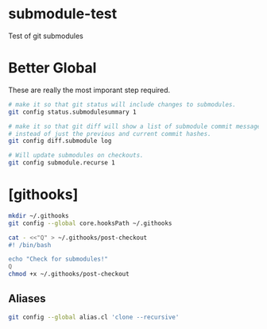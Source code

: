 # submodule-test
Test of git submodules

# Better Global

These are really the most imporant step required.

``` bash
# make it so that git status will include changes to submodules.
git config status.submodulesummary 1

# make it so that git diff will show a list of submodule commit messages
# instead of just the previous and current commit hashes.
git config diff.submodule log

# Will update submodules on checkouts.
git config submodule.recurse 1
```


# [githooks]

``` bash
mkdir ~/.githooks
git config --global core.hooksPath ~/.githooks

cat - <<"Q" > ~/.githooks/post-checkout
#! /bin/bash

echo "Check for submodules!"
Q
chmod +x ~/.githooks/post-checkout
```

## Aliases


``` bash
git config --global alias.cl 'clone --recursive'

```


[cheatsheet]:https://faun.pub/git-submodule-cheatsheet-29a3bfe443c3
